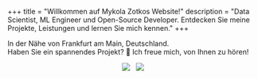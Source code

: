 +++
title = "Willkommen auf Mykola Zotkos Website!"
description = "Data Scientist, ML Engineer und Open-Source Developer. Entdecken Sie meine Projekte, Leistungen und lernen Sie mich kennen."
+++

In der Nähe von Frankfurt am Main, Deutschland.  
Haben Sie ein spannendes Projekt? :rocket: Ich freue mich, von Ihnen zu hören!

<!-- markdownlint-disable MD033 MD045 -->
<p align="center" style="display: flex; justify-content: center; gap: 12px;">
<a href="https://stackoverflow.com/users/8973620/mykola-zotko"><img src="https://img.shields.io/stackexchange/stackoverflow/r/8973620?logo=stackoverflow&logoColor=white"></a>
<a href="https://github.com/zotko"><img src="https://img.shields.io/github/stars/zotko"></a>
</p>
<!-- markdownlint-enable MD033 MD045 -->
